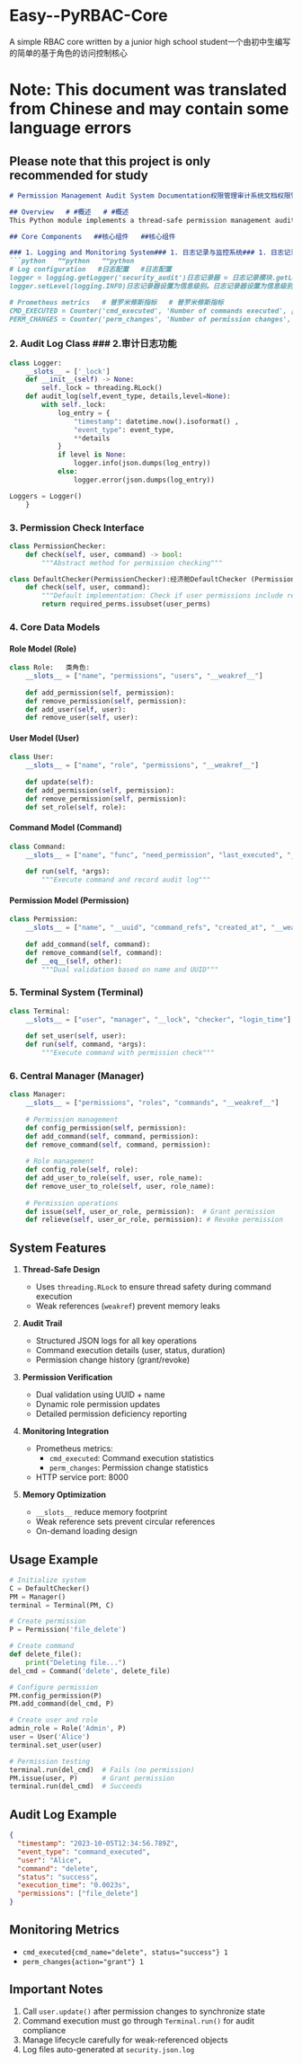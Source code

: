 # Easy--PyRBAC-Core   
A simple RBAC core written by a junior high school student一个由初中生编写的简单的基于角色的访问控制核心

# Note: This document was translated from Chinese and may contain some language errors

## Please note that this project is only recommended for study


```markdown   ”“减价
# Permission Management Audit System Documentation权限管理审计系统文档权限管理审计系统文档

## Overview   # #概述   # #概述
This Python module implements a thread-safe permission management audit system, including user/role permission management, command execution auditing, logging, and Prometheus monitoring functionality.此 Python 模块实现了一个线程安全的权限管理审计系统，包括用户/角色权限管理、命令执行审计、日志记录以及 Prometheus 监控功能。此 Python 模块实现了一个线程安全的权限管理审计系统，包括用户/角色权限管理、命令执行审计、日志记录以及 Prometheus 监控功能。

## Core Components   ##核心组件   ##核心组件

### 1. Logging and Monitoring System### 1. 日志记录与监控系统### 1. 日志记录与监控系统
```python   ”“python   ”“python
# Log configuration   #日志配置   #日志配置
logger = logging.getLogger('security_audit')日志记录器 = 日志记录模块.getLogger('安全审计日志记录器 = 日志记录模块.getLogger('安全审计
logger.setLevel(logging.INFO)日志记录器设置为信息级别。日志记录器设置为信息级别。

# Prometheus metrics   # 普罗米修斯指标   # 普罗米修斯指标
CMD_EXECUTED = Counter('cmd_executed', 'Number of commands executed', ['cmd_name', 'status'])CMD_EXECUTED = 计数器('cmd_executed', '已执行命令的数量', ['cmd_name', 'status'])CMD_EXECUTED = 计数器('cmd_executed', '已执行命令的数量', ['cmd_name', 'status'])CMD_EXECUTED = 计数器('cmd_executed', '已执行命令的数量', ['cmd_name', 'status'])CMD_EXECUTED = 计数器('cmd_executed', '已执行命令的数量', ['cmd_name', 'status'])
PERM_CHANGES = Counter('perm_changes', 'Number of permission changes', ['action'])PERM_CHANGES = Counter('perm_changes', '权限变更数量', ['action
```

### 2. Audit Log Class   ### 2.审计日志功能
```python   ”“python
class Logger:
    __slots__ = ['_lock'] 
    def __init__(self) -> None:
        self._lock = threading.RLock()
    def audit_log(self,event_type, details,level=None):
        with self._lock:    
            log_entry = {
                "timestamp": datetime.now().isoformat() ,
                "event_type": event_type,
                **details
            }
            if level is None:
                logger.info(json.dumps(log_entry))
            else:
                logger.error(json.dumps(log_entry))

Loggers = Logger() 
    }
```

### 3. Permission Check Interface
```python   ”“python
class PermissionChecker:
    def check(self, user, command) -> bool:
        """Abstract method for permission checking"""

class DefaultChecker(PermissionChecker):经济舱DefaultChecker (PermissionChecker):
    def check(self, user, command):
        """Default implementation: Check if user permissions include required command permissions"""
        return required_perms.issubset(user_perms)
```

### 4. Core Data Models
#### Role Model (Role)
```python   ”“python
class Role:   类角色:
    __slots__ = ["name", "permissions", "users", "__weakref__"]
    
    def add_permission(self, permission):
    def remove_permission(self, permission):
    def add_user(self, user):
    def remove_user(self, user):
```

#### User Model (User)
```python
class User:
    __slots__ = ["name", "role", "permissions", "__weakref__"]
    
    def update(self):
    def add_permission(self, permission):
    def remove_permission(self, permission):
    def set_role(self, role):
```

#### Command Model (Command)
```python
class Command:
    __slots__ = ["name", "func", "need_permission", "last_executed", "_last_user", "__weakref__"]
    
    def run(self, *args):
        """Execute command and record audit log"""
```

#### Permission Model (Permission)
```python
class Permission:
    __slots__ = ["name", "__uuid", "command_refs", "created_at", "__weakref__"]
    
    def add_command(self, command):
    def remove_command(self, command):
    def __eq__(self, other):
        """Dual validation based on name and UUID"""
```

### 5. Terminal System (Terminal)
```python
class Terminal:
    __slots__ = ["user", "manager", "__lock", "checker", "login_time"]
    
    def set_user(self, user):
    def run(self, command, *args):
        """Execute command with permission check"""
```

### 6. Central Manager (Manager)
```python
class Manager:
    __slots__ = ["permissions", "roles", "commands", "__weakref__"]
    
    # Permission management
    def config_permission(self, permission):
    def add_command(self, command, permission):
    def remove_command(self, command, permission):
    
    # Role management
    def config_role(self, role):
    def add_user_to_role(self, user, role_name):
    def remove_user_to_role(self, user, role_name):
    
    # Permission operations
    def issue(self, user_or_role, permission):  # Grant permission
    def relieve(self, user_or_role, permission): # Revoke permission
```

## System Features

1. **Thread-Safe Design**
   - Uses `threading.RLock` to ensure thread safety during command execution
   - Weak references (`weakref`) prevent memory leaks

2. **Audit Trail**
   - Structured JSON logs for all key operations
   - Command execution details (user, status, duration)
   - Permission change history (grant/revoke)

3. **Permission Verification**
   - Dual validation using UUID + name
   - Dynamic role permission updates
   - Detailed permission deficiency reporting

4. **Monitoring Integration**
   - Prometheus metrics:
     - `cmd_executed`: Command execution statistics
     - `perm_changes`: Permission change statistics
   - HTTP service port: 8000

5. **Memory Optimization**
   - `__slots__` reduce memory footprint
   - Weak reference sets prevent circular references
   - On-demand loading design

## Usage Example

```python
# Initialize system
C = DefaultChecker()
PM = Manager()
terminal = Terminal(PM, C)

# Create permission
P = Permission('file_delete')

# Create command
def delete_file():
    print("Deleting file...")
del_cmd = Command('delete', delete_file)

# Configure permission
PM.config_permission(P)
PM.add_command(del_cmd, P)

# Create user and role
admin_role = Role('Admin', P)
user = User('Alice')
terminal.set_user(user)

# Permission testing
terminal.run(del_cmd)  # Fails (no permission)
PM.issue(user, P)      # Grant permission
terminal.run(del_cmd)  # Succeeds
```

## Audit Log Example
```json
{
  "timestamp": "2023-10-05T12:34:56.789Z",
  "event_type": "command_executed",
  "user": "Alice",
  "command": "delete",
  "status": "success",
  "execution_time": "0.0023s",
  "permissions": ["file_delete"]
}
```

## Monitoring Metrics
- `cmd_executed{cmd_name="delete", status="success"} 1`
- `perm_changes{action="grant"} 1`

## Important Notes
1. Call `user.update()` after permission changes to synchronize state
2. Command execution must go through `Terminal.run()` for audit compliance
3. Manage lifecycle carefully for weak-referenced objects
4. Log files auto-generated at `security.json.log`
```
